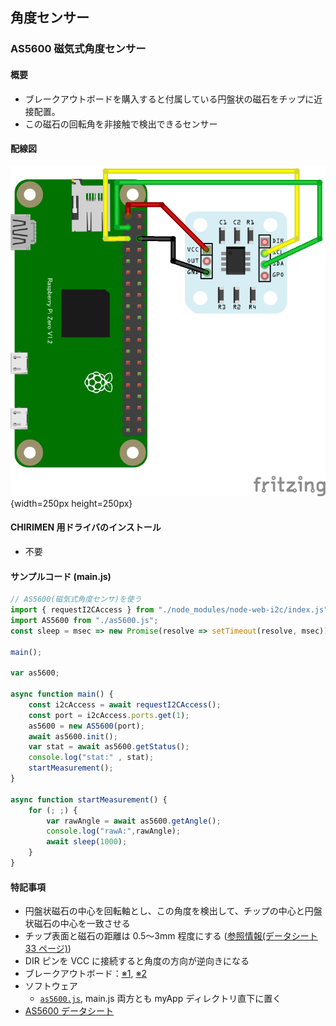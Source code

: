 ## 角度センサー

### AS5600 磁気式角度センサー

#### 概要

* ブレークアウトボードを購入すると付属している円盤状の磁石をチップに近接配置。
* この磁石の回転角を非接触で検出できるセンサー

#### 配線図

![](AS5600.png){width=250px height=250px}

#### CHIRIMEN 用ドライバのインストール

- 不要

#### サンプルコード (main.js)

```javascript
// AS5600(磁気式角度センサ)を使う
import { requestI2CAccess } from "./node_modules/node-web-i2c/index.js";
import AS5600 from "./as5600.js";
const sleep = msec => new Promise(resolve => setTimeout(resolve, msec));

main();

var as5600;

async function main() {
    const i2cAccess = await requestI2CAccess();
    const port = i2cAccess.ports.get(1);
    as5600 = new AS5600(port);
    await as5600.init();
    var stat = await as5600.getStatus();
    console.log("stat:" , stat);
    startMeasurement();
}

async function startMeasurement() {
    for (; ;) {
        var rawAngle = await as5600.getAngle();
        console.log("rawA:",rawAngle);
        await sleep(1000);
    }
}
```

#### 特記事項

* 円盤状磁石の中心を回転軸とし、この角度を検出して、チップの中心と円盤状磁石の中心を一致させる
* チップ表面と磁石の距離は 0.5～3mm 程度にする ([参照情報(データシート 33 ページ)](https://ams.com/documents/20143/36005/AS5600_DS000365_5-00.pdf#page=34))
* DIR ピンを VCC に接続すると角度の方向が逆向きになる
* ブレークアウトボード：[※1](https://electronicwork.shop/items/64205dc6cd92fe0096fb7d5c), [※2](https://www.switch-science.com/products/3493)
* ソフトウェア
  * [`as5600.js`](https://raw.githubusercontent.com/chirimen-oh/chirimen-drivers/master/packages/as5600/as5600.js), main.js 両方とも myApp ディレクトリ直下に置く
* [AS5600 データシート](https://ams.com/documents/20143/36005/AS5600_DS000365_5-00.pdf)
